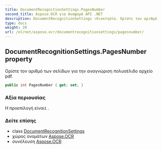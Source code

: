 ```yaml
---
title: DocumentRecognitionSettings.PagesNumber
second_title: Aspose.OCR για Αναφορά API .NET
description: DocumentRecognitionSettings ιδιοκτησία. Ορίστε τον αριθμό των σελίδων για την αναγνώριση πολυσέλιδο αρχείο pdf.
type: docs
weight: 20
url: /el/net/aspose.ocr/documentrecognitionsettings/pagesnumber/
---
```

## DocumentRecognitionSettings.PagesNumber property

Ορίστε τον αριθμό των σελίδων για την αναγνώριση πολυσέλιδο αρχείο pdf.

```csharp
public int PagesNumber { get; set; }
```

### Αξία περιουσίας

Η προεπιλογή είναι`1` .

### Δείτε επίσης

* class [DocumentRecognitionSettings](../)
* χώρος ονομάτων [Aspose.OCR](../../documentrecognitionsettings/)
* συνέλευση [Aspose.OCR](../../../)


